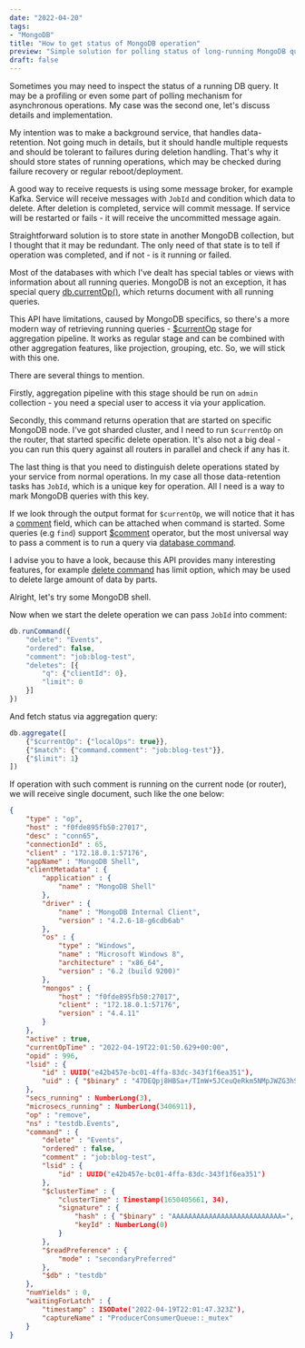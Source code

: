 ```yaml
---
date: "2022-04-20"
tags:
- "MongoDB"
title: "How to get status of MongoDB operation"
preview: "Simple solution for polling status of long-running MongoDB queries."
draft: false
---
```


Sometimes you may need to inspect the status of a running DB query. It may be a profiling or even some part of polling mechanism for asynchronous operations. My case was the second one, let's discuss details and implementation.

My intention was to make a background service, that handles data-retention. Not going much in details, but it should handle multiple requests and should be tolerant to failures during deletion handling. That's why it should store states of running operations, which may be checked during failure recovery or regular reboot/deployment. 

A good way to receive requests is using some message broker, for example Kafka. Service will receive messages with `JobId` and condition which data to delete. After deletion is completed, service will commit message. If service will be restarted or fails - it will receive the uncommitted message again.

Straightforward solution is to store state in another MongoDB collection, but I thought that it may be redundant. The only need of that state is to tell if operation was completed, and if not - is it running or failed.

Most of the databases with which I've dealt has special tables or views with information about all running queries. MongoDB is not an exception, it has special query [db.currentOp()](https://www.mongodb.com/docs/manual/reference/method/db.currentOp/), which returns document with all running queries.

This API have limitations, caused by MongoDB specifics, so there's a more modern way of retrieving running queries - [$currentOp](https://www.mongodb.com/docs/manual/reference/operator/aggregation/currentOp/) stage for aggregation pipeline. It works as regular stage and can be combined with other aggregation features, like projection, grouping, etc. So, we will stick with this one.

There are several things to mention.

Firstly, aggregation pipeline with this stage should be run on `admin` collection - you need a special user to access it via your application.

Secondly, this command returns operation that are started on specific MongoDB node. I've got sharded cluster, and I need to run `$currentOp` on the router, that started specific delete operation. It's also not a big deal - you can run this query against all routers in parallel and check if any has it.

The last thing is that you need to distinguish delete operations stated by your service from normal operations. In my case all those data-retention tasks has `JobId`, which is a unique key for operation. All I need is a way to mark MongoDB queries with this key.

If we look through the output format for `$currentOp`, we will notice that it has a [comment](https://www.mongodb.com/docs/manual/reference/command/currentOp/#mongodb-data-currentOp.command) field, which can be attached when command is started. Some queries (e.g `find`) support [$comment](https://www.mongodb.com/docs/manual/reference/operator/query/comment/) operator, but the most universal way to pass a comment is to run a query via [database command](https://www.mongodb.com/docs/manual/reference/command/#database-commands).

I advise you to have a look, because this API provides many interesting features, for example [delete command](https://www.mongodb.com/docs/manual/reference/command/delete/#mongodb-dbcommand-dbcmd.delete) has limit option, which may be used to delete large amount of data by parts.

Alright, let's try some MongoDB shell.

Now when we start the delete operation we can pass `JobId` into comment:
```js
db.runCommand({
    "delete": "Events",
    "ordered": false,
    "comment": "job:blog-test",
    "deletes": [{
        "q": {"clientId": 0},
        "limit": 0
    }]
})
```

And fetch status via aggregation query:
```js
db.aggregate([
    {"$currentOp": {"localOps": true}},
    {"$match": {"command.comment": "job:blog-test"}},
    {"$limit": 1}
])
```

If operation with such comment is running on the current node (or router), we will receive single document, such like the one below:
```json
{
    "type" : "op",
    "host" : "f0fde895fb50:27017",
    "desc" : "conn65",
    "connectionId" : 65,
    "client" : "172.18.0.1:57176",
    "appName" : "MongoDB Shell",
    "clientMetadata" : {
        "application" : {
            "name" : "MongoDB Shell"
        },
        "driver" : {
            "name" : "MongoDB Internal Client",
            "version" : "4.2.6-18-g6cdb6ab"
        },
        "os" : {
            "type" : "Windows",
            "name" : "Microsoft Windows 8",
            "architecture" : "x86_64",
            "version" : "6.2 (build 9200)"
        },
        "mongos" : {
            "host" : "f0fde895fb50:27017",
            "client" : "172.18.0.1:57176",
            "version" : "4.4.11"
        }
    },
    "active" : true,
    "currentOpTime" : "2022-04-19T22:01:50.629+00:00",
    "opid" : 996,
    "lsid" : {
        "id" : UUID("e42b457e-bc01-4ffa-83dc-343f1f6ea351"),
        "uid" : { "$binary" : "47DEQpj8HBSa+/TImW+5JCeuQeRkm5NMpJWZG3hSuFU=", "$type" : "00" }
    },
    "secs_running" : NumberLong(3),
    "microsecs_running" : NumberLong(3406911),
    "op" : "remove",
    "ns" : "testdb.Events",
    "command" : {
        "delete" : "Events",
        "ordered" : false,
        "comment" : "job:blog-test",
        "lsid" : {
            "id" : UUID("e42b457e-bc01-4ffa-83dc-343f1f6ea351")
        },
        "$clusterTime" : {
            "clusterTime" : Timestamp(1650405661, 34),
            "signature" : {
                "hash" : { "$binary" : "AAAAAAAAAAAAAAAAAAAAAAAAAAA=", "$type" : "00" },
                "keyId" : NumberLong(0)
            }
        },
        "$readPreference" : {
            "mode" : "secondaryPreferred"
        },
        "$db" : "testdb"
    },
    "numYields" : 0,
    "waitingForLatch" : {
        "timestamp" : ISODate("2022-04-19T22:01:47.323Z"),
        "captureName" : "ProducerConsumerQueue::_mutex"
    }
}
```
